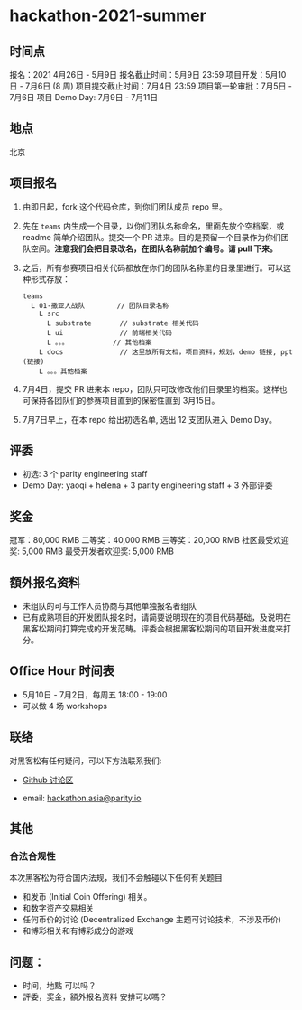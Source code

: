 # hackathon-2021-summer

## 时间点

报名：2021 4月26日 - 5月9日
报名截止时间：5月9日 23:59
项目开发：5月10日 - 7月6日 (8 周)
项目提交截止时间：7月4日 23:59
项目第一轮审批：7月5日 - 7月6日
项目 Demo Day: 7月9日 - 7月11日

## 地点

北京

## 项目报名

1. 由即日起，fork 这个代码仓库，到你们团队成员 repo 里。

2. 先在 `teams` 内生成一个目录，以你们团队名称命名，里面先放个空档案，或 readme 简单介绍团队。提交一个 PR 进来。目的是预留一个目录作为你们团队空间。**注意我们会把目录改名，在团队名称前加个编号。请 pull 下来。**

3. 之后，所有参赛项目相关代码都放在你们的团队名称里的目录里进行。可以这种形式存放：

    ```
    teams
      L 01-撒亚人战队        // 团队目录名称
        L src
          L substrate       // substrate 相关代码
          L ui              // 前端相关代码
          L 。。。           // 其他档案
        L docs              // 这里放所有文档，项目资料，规划，demo 链接, ppt (链接)
        L 。。。其他档案
    ```

4. 7月4日，提交 PR 进来本 repo，团队只可改修改他们目录里的档案。这样也可保持各团队们的参赛项目直到的保密性直到 3月15日。

5. 7月7日早上，在本 repo 给出初选名单, 选出 12 支团队进入 Demo Day。

## 评委

- 初选: 3 个 parity engineering staff
- Demo Day: yaoqi + helena + 3 parity engineering staff + 3 外部评委

## 奖金

冠军：80,000 RMB
二等奖：40,000 RMB
三等奖：20,000 RMB
社区最受欢迎奖: 5,000 RMB
最受开发者欢迎奖: 5,000 RMB

## 額外报名资料

- 未组队的可与工作人员协商与其他单独报名者组队
- 已有成熟项目的开发团队报名时，请简要说明现在的项目代码基础，及说明在黑客松期间打算完成的开发范畴。评委会根据黑客松期间的项目开发进度来打分。


## Office Hour 时间表

- 5月10日 - 7月2日，每周五 18:00 - 19:00
- 可以做 4 场 workshops

## 联络

对黑客松有任何疑问，可以下方法联系我们:

* [Github 讨论区](https://github.com/ParityAsia/hackathon-2021-summer/discussions)

* email: hackathon.asia@parity.io

## 其他

### 合法合规性

本次黑客松为符合国内法规，我们不会触碰以下任何有关题目

- 和发币 (Initial Coin Offering) 相关。
- 和数字资产交易相关
- 任何币价的讨论 (Decentralized Exchange 主题可讨论技术，不涉及币价)
- 和博彩相关和有博彩成分的游戏

## 问题：

- 时间，地點 可以吗？
- 評委，奖金，額外报名资料 安排可以嗎？

